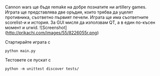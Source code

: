 Cannon wars ще бъде remake на добре познатите ни artillery games.
Играта ще представлява две оръдия, които трябва да уцелят противника,
съответно първият печели. Играта ще има съответните scorelist-и и 
история. За GUI мисля да използвам QT, а в един по-късен момент и 
urwid.
![Screenshot]
(http://prikachi.com/images/55/8226055r.png)

Стартирайте играта с
```
python main.py
```

Тестовете се пускат с
```
python -m unittest discover tests/
```

